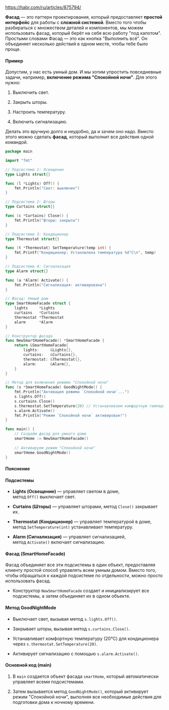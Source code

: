 https://habr.com/ru/articles/875794/

**Фасад** — это паттерн проектирования, который предоставляет **простой интерфейс** для работы с **сложной системой**. Вместо того чтобы разбираться с множеством деталей и компонентов, мы можем использовать фасад, который берёт на себя всю работу "под капотом". Простыми словами Фасад — это как кнопка "Выполнить всё". Он объединяет несколько действий в одном месте, чтобы тебе было проще.

#### Пример

Допустим, у нас есть умный дом. И мы хотим упростить повседневные задачи, например, **включение режима "Спокойной ночи"**. Для этого нужно:

1. Выключить свет.
    
2. Закрыть шторы.
    
3. Настроить температуру.
    
4. Включить сигнализацию.
    

Делать это вручную долго и неудобно, да и зачем оно надо. Вместо этого можно сделать **фасад**, который выполнит все действия одной командой.

```go
package main

import "fmt"

// Подсистема 1: Освещение
type Lights struct{}

func (l *Lights) Off() {
    fmt.Println("Свет: выключен")
}

// Подсистема 2: Шторы
type Curtains struct{}

func (c *Curtains) Close() {
    fmt.Println("Шторы: закрыты")
}

// Подсистема 3: Кондиционер
type Thermostat struct{}

func (t *Thermostat) SetTemperature(temp int) {
    fmt.Printf("Кондиционер: Установлена температура %d°C\n", temp)
}

// Подсистема 4: Сигнализация
type Alarm struct{}

func (a *Alarm) Activate() {
    fmt.Println("Сигнализация: активирована")
}

// Фасад: Умный дом
type SmartHomeFacade struct {
    lights     *Lights
    curtains   *Curtains
    thermostat *Thermostat
    alarm      *Alarm
}

// Конструктор фасада
func NewSmartHomeFacade() *SmartHomeFacade {
    return &SmartHomeFacade{
        lights:     &Lights{},
        curtains:   &Curtains{},
        thermostat: &Thermostat{},
        alarm:      &Alarm{},
    }
}

// Метод для включения режима "Спокойной ночи"
func (s *SmartHomeFacade) GoodNightMode() {
    fmt.Println("Активация режима `Спокойной ночи`...")
    s.lights.Off()
    s.curtains.Close()
    s.thermostat.SetTemperature(20) // Устанавливаем комфортную температуру
    s.alarm.Activate()
    fmt.Println("Режим `Спокойной ночи` активирован!")
}

func main() {
    // Создаём фасад для умного дома
    smartHome := NewSmartHomeFacade()
    
    // Активируем режим "Спокойной ночи"
    smartHome.GoodNightMode()
}
```

#### Пояснение

#### Подсистемы

- **Lights (Освещение)** — управляет светом в доме, метод `Off()` выключает свет.
    
- **Curtains (Шторы)** — управляет шторами, метод `Close()` закрывает их.
    
- **Thermostat (Кондиционер)** — управляет температурой в доме, метод `SetTemperature(int)` устанавливает температуру.
    
- **Alarm (Сигнализация)** — управляет сигнализацией, метод `Activate()` включает сигнализацию.
    

#### Фасад (SmartHomeFacade)

Фасад объединяет все эти подсистемы в один объект, предоставляя клиенту простой способ управлять всем умным домом. Вместо того, чтобы обращаться к каждой подсистеме по отдельности, можно просто использовать фасад.

- Конструктор `NewSmartHomeFacade` создает и инициализирует все подсистемы, а затем объединяет их в одном объекте.
    

#### Метод GoodNightMode

- Выключает свет, вызывая метод `s.lights.Off()`.
    
- Закрывает шторы, вызывая метод `s.curtains.Close()`.
    
- Устанавливает комфортную температуру (20°C) для кондиционера через `s.thermostat.SetTemperature(20)`.
    
- Активирует сигнализацию с помощью `s.alarm.Activate()`.
    

#### Основной код (main)

1. В `main` создается объект фасада `smartHome`, который автоматически управляет всеми подсистемами.
    
2. Затем вызывается метод `GoodNightMode()`, который активирует режим "Спокойной ночи", выполняя все необходимые действия для подготовки дома к ночному времени.